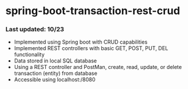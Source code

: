 # spring-boot-transaction-rest-crud
### Last updated: 10/23
- Implemented using Spring boot with CRUD capabilities
- Implemented REST controllers with basic GET, POST, PUT, DEL functionality
- Data stored in local SQL database
- Using a REST controller and PostMan, create, read, update, or delete transaction (entity) from database
- Accessible using localhost:/8080


